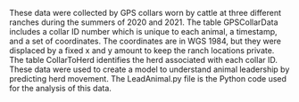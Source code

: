 These data were collected by GPS collars worn by cattle at three different ranches during the summers of 2020 and 2021. The table GPSCollarData includes a collar ID number which is unique to each animal, a timestamp, and a set of coordinates. The coordinates are in WGS 1984, but they were displaced by a fixed x and y amount to keep the ranch locations private. The table CollarToHerd identifies the herd associated with each collar ID. These data were used to create a model to understand animal leadership by predicting herd movement. The LeadAnimal.py file is the Python code used for the analysis of this data.
